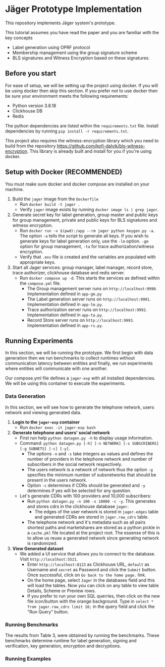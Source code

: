 # Jäger Prototype Implementation

This repository implements Jäger system's prototype.

This tutorial assumes you have read the paper and you are familiar with the key concepts

- Label generation using OPRF protocol
- Membership management using the group signature scheme
- BLS signatures and Witness Encryption based on these signatures.

## Before you start

For ease of setup, we will be setting up the project using docker. If you will be using docker then skip this section. If you prefer not to use docker then be sure your environment meets the following requirements:
- Python version 3.8.18
- Clickhouse DB
- Redis

The python dependencies are listed within the ```requirements.txt``` file. Install dependencies by running ```pip install -r requirements.txt```.  

This project also requires the witness-encryption library which you need to build from the repository https://github.com/kofi-dalvik/bls-witness-encryption. This library is already built and install for you if you're using docker. 
  
## Setup with Docker (RECOMMENDED)
You must make sure docker and docker compose are installed on your machine. 
1. Build the ```jager``` image from the ```Dockerfile```
	* Run ```docker build -t jager .``` 
	* Verify ```jager``` image exists by running ```docker image ls | grep jager```.
2. Generate secret key for label generation, group master and public keys for group management, private and public keys for BLS signatures and witness encryption.
	* Run ```docker run -v $(pwd):/app --rm jager python keygen.py -a```. The option ```-a``` tells the script to generate all keys. If you wish to generate keys for label generation only, use the ```-lm``` option. ```-gm``` option for group management, ```-ta``` for trace authorization/witness encryption. 
	* Verify that ```.env``` file is created and the variables are populated with appropriate keys. 
3. Start all Jager services: group manager, label manager, record store, trace authorizer, clickhouse database and redis server.
	* Run ```docker compose up -d```. This starts the services as defined within the ```compose.yml``` file. 
		* The Group management server runs on ```http://localhost:9990```. Implementation defined in ```app-gm.py```
		* The Label generation server runs on ```http://localhost:9991```. Implementation defined in ```app-lm.py```.
		* Trace authorization server runs on ```http://localhost:9992```. Implementation defined in ```app-ta.py```.
		* Record Store server runs on ```http://localhost:9993```. Implementation defined in ```app-rs.py```.

## Running Experiments
In this section, we will be running the prototype. We first begin with data generation then we run benchmarks to collect runtimes without communication latency between entities and finally, we run experiments where entities will communicate with one another. 

Our compose.yml file defines a ```jager-exp``` with all installed dependencies. We will be using this container to execute the experiments. 

### Data Generation
In this section, we will see how to generate the telephone network, users network and viewing generated data. 

1. **Login to the ```jager-exp``` container**
	* Run ```docker exec -it jager-exp bash```
2. **Generate telephone and users' social network** 
	* First run help ```python datagen.py -h``` to display usage information.
	* Command: ```python datagen.py [-h] [-n NETWORK] [-s SUBSCRIBERS] [-g SUBNETS] [-c] [-y]```. 
		* The options ```-n``` and ```-s``` take integers as values and defines the number of providers in the telephone network and number of subscribers in the social network respectively.  
		* The users network is a network of network thus the option ```-g``` specifies the minimum number of subsnetworks that should be present in the users network.  
		* Option ```-c``` determines if CDRs should be generated and ```-y``` determines if yes will be selected for any question. 
    * Let's generate CDRs with 100 providers and 10,000 subscribers:
        * Run ```python datagen.py -n 100 -s 10000 -c -y```. This generates and stores cdrs in the clickhouse database ```jager```.  
	        * The edges of the user network is stored in ```jager.edges``` table and generated CDRs are stored in ```jager.raw_cdrs``` table.
	   * The telephone network and it's metadata such as all pairs shortest paths and marketshares are stored as a python pickle in a ```cache.pkl``` file located at the project root. The essense of this is to allow us reuse a generated network since generating network is randomized. 
3. **View Generated dataset**
	* We added a UI service that allows you to connect to the database. Visit ```http://localhost:5521```. 
		* Enter ```http://localhost:8123``` as Clickhouse URL, ```default``` as Username and ```secret``` as Password and click the ```Submit``` button. Once successful, click on ```Go back to the home page.``` link. 
		* On the home page, select ```Jager``` in the databases field and this will load the tables. Now you can click on any table to view table Details, Scheme or Preview rows. 
		* If you prefer to run your own SQL querries, then click on the new file icon/button with the orange background. Type in ```select * from jager.raw_cdrs limit 10;``` in the query field and click the "Run Query" button. 

### Running Benchmarks
The results from Table 3, were obtained by running the benchmarks. These benchmarks determine runtime for label generation, signing and verification, key generation, encryption and decryptions.  

### Running Examples
